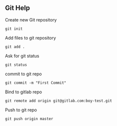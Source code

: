 Git Help
--------

Create new Git repository

	git init

Add files to git repository

	git add .

Ask for git status
	
	git status

commit to git repo

	git commit -m "First Commit"

Bind to gitlab repo

	git remote add origin git@gitlab.com:boy-test.git

Push to git repo

	git push origin master